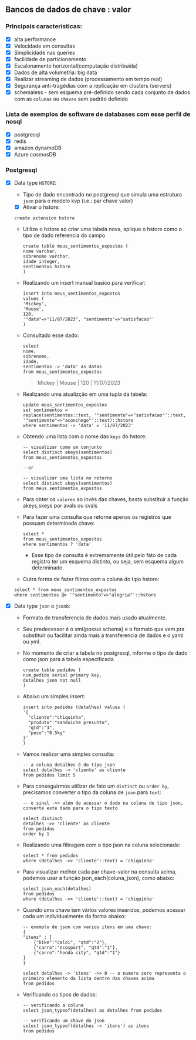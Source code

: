 ## Bancos de dados de chave : valor


### Principais características:
- [x] alta performance
- [x] Velocidade em consultas
- [x] Simplicidade nas queries
- [x] facilidade de particionamento
- [x] Escalonamento horizontal(computação distribuida)  
- [x] Dados de alta volumetria: big data
- [x] Realizar streaming de dados (processamento em tempo real)
- [x] Segurança anti-tragédias com a replicação em clusters (servers)
- [x] schemaless - sem esquema pré-definido sendo cada conjunto de dados com as `colunas` ou `chaves` sem padrão definido

### Lista de exemplos de software de databases com esse perfil de nosql
- [x] postgresql
- [x] redis
- [x] amazon dynamoDB
- [x] Azure cosmosDB

### Postgresql

- [x] Data type `HSTORE`:

  - Tipo de dado encontrado no postgresql que simula uma estrutura `json` para o modelo kvp (i.e.: par chave valor)
  - [x] Ativar o hstore:
  ```
  create extension hstore
  ```
  - Utilize o hstore ao criar uma tabela nova, aplique o hstore como o tipo de dado referencia do campo
    ```
    create table meus_sentimentos_expostos (
    nome varchar,
    sobrenome varchar,
    idade integer,
    sentimentos hstore
    )
    ```

  - Realizando um insert manual basico para verificar:
    ```
    insert into meus_sentimentos_expostos
    values (
    'Mickey',
    'Mouse',
    120,
    '"data"=>"11/07/2023", "sentimento"=>"satisfacao"'
    )
    ```

  - Consultado esse dado:
    ```
    select
    nome,
    sobrenome,
    idade,
    sentimentos -> 'data' as datas
    from meus_sentimentos_expostos
    ```
    > Mickey | Mouse | 120 | 11/07/2023

  - Realizando uma atualizção em uma tupla da tabela:
    ```
    update meus_sentimentos_expostos
    set sentimentos =
    replace(sentimentos::text, '"sentimento"=>"satisfacao"'::text, '"sentimento"=>"aconchego"'::text)::hstore
    where sentimentos -> 'data' = '11/07/2023'
    ```

  - Obtendo uma lista com o nome das `keys` do hstore:
    ```
    -- visualizar como um conjunto
    select distinct akeys(sentimentos)
    from meus_sentimentos_expostos

    --or

    -- visualizar uma lista no retorno
    select distinct skeys(sentimentos)
    from meus_sentimentos_expostos
    ```

  - Para obter os `valores` ao invés das chaves, basta substituir a função akeys,skeys por avals ou svals

  - Para fazer uma consulta que retorne apenas os registros que possuam determinada chave:
    ```
    select *
    from meus_sentimentos_expostos
    where sentimentos ? 'data'
    ```
    - Esse tipo de consulta é extremamente útil pelo fato de cada registro ter um esquema distinto, ou seja, sem esquema algum determinado.

  - Outra forma de fazer filtros com a coluna do tipo hstore:
  ```
  select * from meus_sentimentos_expostos
  where sentimentos @> '"sentimento"=>"alegria"'::hstore
  ``` 
- [x] Data type `json` e `jsonb`:

  - Formato de transferencia de dados mais usado atualmente.
  - Seu predecessor é o xml(possui schema) e o formato que vem pra substituir ou facilitar ainda mais a transferencia de dados e o yaml ou yml.
  - No momento de criar a tabela no postgresql, informe o tipo de dado como json para a tabela especificada.
    ```
    create table pedidos (
    num_pedido serial primary key,
    detalhes json not null
    )
    ```
  - Abaixo um simples insert:
    ```
    insert into pedidos (detalhes) values (
    '{
      "cliente":"chiquinha",
      "produto":"sanduiche presunto",
      "qtd":"3",
      "peso":"0.5kg"
    }'
    )
    ```

  - Vamos realizar uma simples consulta:
    ```
    -- a coluna detalhes é do tipo json
    select detalhes -> 'cliente' as cliente
    from pedidos limit 5
    ```

  - Para conseguirmos utilizar de fato um `distinct` ou `order by`, precisamos converter o tipo da coluna de `json` para `text`:
    ```
    -- o sinal ->> além de acessar o dado na coluna de tipo json, converte este dado para o tipo texto
    
    select distinct
    detalhes ->> 'cliente' as cliente
    from pedidos
    order by 1
    ```

  - Realizando uma filtragem com o tipo json na coluna selecionada:
    ```
    select * from pedidos
    where (detalhes ->> 'cliente'::text) = 'chiquinha'
    ```

  - Para visualizar melhor cada par chave-valor na consulta acima, podemos usar a função json_each(coluna_json), como abaixo:
    ```
    select json_each(detalhes)
    from pedidos
    where (detalhes ->> 'cliente'::text) = 'chiquinha'
    ```

  - Quando uma chave tem vários valores inseridos, podemos acessar cada um individualmente da forma abaixo:
    ```
    -- exemplo de json com varios itens em uma chave:
    {
    "itens" : [
        {"bike":"caloi", "qtd":"2"},
        {"carro":"ecosport", "qtd":"1"},
        {"carro":"honda city", "qtd":"1"}
    ]
    }
    ```

    ```
    select detalhes -> 'itens' ->> 0 -- o numero zero representa o primeiro elemento da lista dentro das chaves acima
    from pedidos
    ```

  - Verificando os tipos de dados:
    ```
    -- verificando a coluna
    select json_typeof(detalhes) as detalhes from pedidos

    -- verificando um chave do json
    select json_typeof(detalhes -> 'itens') as itens
    from pedidos
    ```



















    



